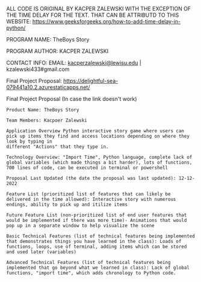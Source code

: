 ALL CODE IS ORIGINAL BY KACPER ZALEWSKI WITH THE EXCEPTION OF THE TIME DELAY FOR THE TEXT. THAT CAN BE ATTRIBUTD TO THIS WEBSITE: https://www.geeksforgeeks.org/how-to-add-time-delay-in-python/


PROGRAM NAME: TheBoys Story

PROGRAM AUTHOR: KACPER ZALEWSKI

CONTACT INFO: EMAIL: kacperzalewski@lewisu.edu | kzalewski433#gmail.com

Final Project Proposal: https://delightful-sea-079441a10.2.azurestaticapps.net/



Final Project Proposal (In case the link doesn't work)

    Product Name: TheBoys Story
    
    Team Members: Kacpoer Zalewski
    
    Application Overview Python interactive story game where users can pick up items they find and access locations depending on where they look by typing in 
    different "Actions" that they type in. 
    
    Technology Overview: "Import Time", Python language, complete lack of global variables (which made things a bit harder), lots of functions, 700 lines of code, can be executed in terminal or powershell 
  
    Proposal Last Updated (the date the proposal was last updated): 12-12-2022
    
    Feature List (prioritized list of features that can likely be delivered in the time allowed): Interactive story with numerous endings, ability to pick up and itilize items
    
    Future Feature List (non-prioritized list of end user features that would be implemented if there was more time)- Animations that would pop up in a separate window to help visualize the scene
    
    Basic Technical Features (list of technical features being implemented that demonstrates things you have learned in the class): Loads of functions, loops, use of terminal, adding items which can be stored and used later (variables)
    
    Advanced Technical Features (list of technical features being implemented that go beyond what we learned in class): Lack of global functions, "import time", which adds chronology to Python code.
    
